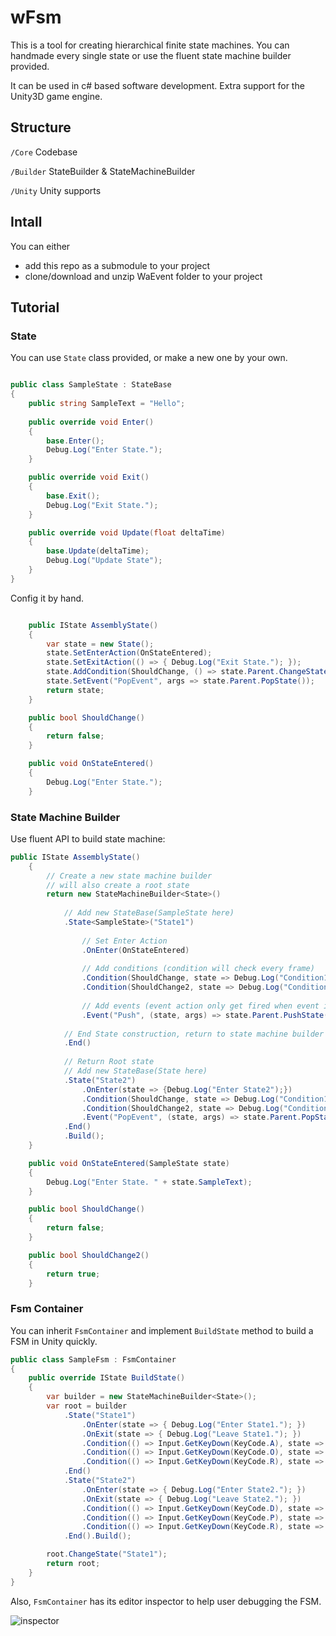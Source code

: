 # wFsm
This is a tool for creating hierarchical finite state machines. You can handmade every single state or use the fluent state machine builder provided.

It can be used in c# based software development. Extra support for the Unity3D game engine.

## Structure
`/Core` Codebase

`/Builder` StateBuilder & StateMachineBuilder 

`/Unity` Unity supports

## Intall
You can either

- add this repo as a submodule to your project
- clone/download and unzip WaEvent folder to your project


## Tutorial

### State

You can use `State` class provided, or make a new one by your own.

```csharp

public class SampleState : StateBase
{
    public string SampleText = "Hello";
    
    public override void Enter()
    {
        base.Enter();
        Debug.Log("Enter State.");
    }

    public override void Exit()
    {
        base.Exit();
        Debug.Log("Exit State.");
    }

    public override void Update(float deltaTime)
    {
        base.Update(deltaTime);
        Debug.Log("Update State");
    }
}
```

Config it by hand.

```csharp

    public IState AssemblyState()
    {
        var state = new State();
        state.SetEnterAction(OnStateEntered);
        state.SetExitAction(() => { Debug.Log("Exit State."); });
        state.AddCondition(ShouldChange, () => state.Parent.ChangeState("ChangeToState"));
        state.SetEvent("PopEvent", args => state.Parent.PopState());
        return state;
    }

    public bool ShouldChange()
    {
        return false;
    }

    public void OnStateEntered()
    {
        Debug.Log("Enter State.");
    }
```

### State Machine Builder

Use fluent API to build state machine:

```csharp
public IState AssemblyState()
    {
        // Create a new state machine builder
        // will also create a root state 
        return new StateMachineBuilder<State>()
        
            // Add new StateBase(SampleState here)
            .State<SampleState>("State1")
            
                // Set Enter Action
                .OnEnter(OnStateEntered)
                
                // Add conditions (condition will check every frame)
                .Condition(ShouldChange, state => Debug.Log("Condition1 met."))
                .Condition(ShouldChange2, state => Debug.Log("Condition2 met."))
                
                // Add events (event action only get fired when event is triggered)
                .Event("Push", (state, args) => state.Parent.PushState("State2"))
                
            // End State construction, return to state machine builder
            .End()
            
            // Return Root state
            // Add new StateBase(State here)
            .State("State2")
                .OnEnter(state => {Debug.Log("Enter State2");})
                .Condition(ShouldChange, state => Debug.Log("Condition1 met."))
                .Condition(ShouldChange2, state => Debug.Log("Condition2 met."))
                .Event("PopEvent", (state, args) => state.Parent.PopState())
            .End()
            .Build();
    }

    public void OnStateEntered(SampleState state)
    {
        Debug.Log("Enter State. " + state.SampleText);
    }

    public bool ShouldChange()
    {
        return false;
    }

    public bool ShouldChange2()
    {
        return true;
    }
```

### Fsm Container

You can inherit `FsmContainer` and implement `BuildState` method to build a FSM in Unity quickly.

```csharp
public class SampleFsm : FsmContainer
{
    public override IState BuildState()
    {
        var builder = new StateMachineBuilder<State>();
        var root = builder
            .State("State1")
                .OnEnter(state => { Debug.Log("Enter State1."); })
                .OnExit(state => { Debug.Log("Leave State1."); })
                .Condition(() => Input.GetKeyDown(KeyCode.A), state => state.Parent.ChangeState("State2"))
                .Condition(() => Input.GetKeyDown(KeyCode.O), state => state.Parent.PushState("State2"))
                .Condition(() => Input.GetKeyDown(KeyCode.R), state => state.Parent.PopState())
            .End()
            .State("State2")
                .OnEnter(state => { Debug.Log("Enter State2."); })
                .OnExit(state => { Debug.Log("Leave State2."); })
                .Condition(() => Input.GetKeyDown(KeyCode.D), state => state.Parent.ChangeState("State1"))
                .Condition(() => Input.GetKeyDown(KeyCode.P), state => state.Parent.PushState("State1"))
                .Condition(() => Input.GetKeyDown(KeyCode.R), state => state.Parent.PopState())
            .End().Build();

        root.ChangeState("State1");
        return root;
    }
}
```

Also, `FsmContainer` has its editor inspector to help user debugging the FSM.

![inspector](https://github.com/cushmily/wFsm/blob/master/Docs/inspector.png?raw=true)

